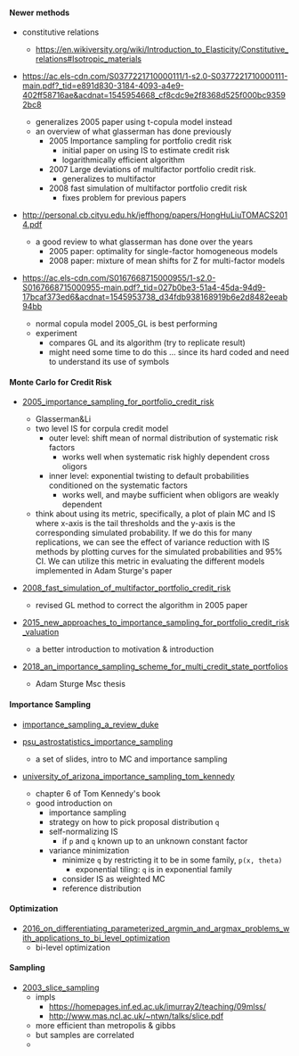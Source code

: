 

#### Newer methods

+ constitutive relations
    + https://en.wikiversity.org/wiki/Introduction_to_Elasticity/Constitutive_relations#Isotropic_materials

+ https://ac.els-cdn.com/S0377221710000111/1-s2.0-S0377221710000111-main.pdf?_tid=e891d830-3184-4093-a4e9-402ff58716ae&acdnat=1545954668_cf8cdc9e2f8368d525f000bc93592bc8
    + generalizes 2005 paper using t-copula model instead
    + an overview of what glasserman has done previously
        + 2005 Importance sampling for portfolio credit risk
            + initial paper on using IS to estimate credit risk
            + logarithmically efficient algorithm
        + 2007 Large deviations of multifactor portfolio credit risk.
            + generalizes to multifactor
        + 2008 fast simulation of multifactor portfolio credit risk 
            + fixes problem for previous papers

+ http://personal.cb.cityu.edu.hk/jeffhong/papers/HongHuLiuTOMACS2014.pdf
    + a good review to what glasserman has done over the years
        + 2005 paper: optimality for single-factor homogeneous models
        + 2008 paper: mixture of mean shifts for Z for multi-factor models

+ https://ac.els-cdn.com/S0167668715000955/1-s2.0-S0167668715000955-main.pdf?_tid=027b0be3-51a4-45da-94d9-17bcaf373ed6&acdnat=1545953738_d34fdb938168919b6e2d8482eeab94bb
    + normal copula model 2005_GL is best performing
    + experiment
        + compares GL and its algorithm (try to replicate result)
        + might need some time to do this ... since its hard coded and need to understand its use of symbols

#### Monte Carlo for Credit Risk


+ [2005_importance_sampling_for_portfolio_credit_risk](2005_importance_sampling_for_portfolio_credit_risk.pdf)
    + Glasserman&Li
    + two level IS for corpula credit model     
        + outer level: shift mean of normal distribution of systematic risk factors
            + works well when systematic risk highly dependent cross oligors
        + inner level: exponential twisting to default probabilities conditioned on the systematic factors
            + works well, and maybe sufficient when obligors are weakly dependent
    + think about using its metric, specifically, a plot of plain MC and IS where x-axis is the tail thresholds and the y-axis is the corresponding simulated probability. If we do this for many replications, we can see the effect of variance reduction with IS methods by plotting curves for the simulated probabilities and 95% CI. We can utilize this metric in evaluating the different models implemented in Adam Sturge's paper

+ [2008_fast_simulation_of_multifactor_portfolio_credit_risk](2008_fast_simulation_of_multifactor_portfolio_credit_risk.pdf)
    + revised GL method to correct the algorithm in 2005 paper

+ [2015_new_approaches_to_importance_sampling_for_portfolio_credit_risk_valuation](2015_new_approaches_to_importance_sampling_for_portfolio_credit_risk_valuation.pdf)
    + a better introduction to motivation & introduction

+ [2018_an_importance_sampling_scheme_for_multi_credit_state_portfolios](2018_an_importance_sampling_scheme_for_multi_credit_state_portfolios.pdf)
    + Adam Sturge Msc thesis



#### Importance Sampling 


+ [importance_sampling_a_review_duke](importance_sampling_a_review_duke.pdf)

+ [psu_astrostatistics_importance_sampling](psu_astrostatistics_importance_sampling.pdf)
    + a set of slides, intro to MC and importance sampling

+ [university_of_arizona_importance_sampling_tom_kennedy](university_of_arizona_importance_sampling_tom_kennedy.pdf)
    + chapter 6 of Tom Kennedy's book
    + good introduction on
        + importance sampling
        + strategy on how to pick proposal distribution `q`
        + self-normalizing IS
            + if `p` and `q` known up to an unknown constant factor
        + variance minimization
            + minimize `q` by restricting it to be in some family, `p(x, theta)`
                + exponential tiling: `q` is in exponential     family
            + consider IS as weighted MC
            + reference distribution

#### Optimization 

+ [2016_on_differentiating_parameterized_argmin_and_argmax_problems_with_applications_to_bi_level_optimization](2016_on_differentiating_parameterized_argmin_and_argmax_problems_with_applications_to_bi_level_optimization.pdf)
    + bi-level optimization


#### Sampling 

+ [2003_slice_sampling](2003_slice_sampling.pdf)
    + impls 
        + https://homepages.inf.ed.ac.uk/imurray2/teaching/09mlss/
        + http://www.mas.ncl.ac.uk/~ntwn/talks/slice.pdf
    + more efficient than metropolis & gibbs
    + but samples are correlated
    + 
